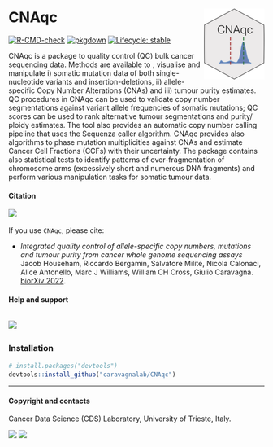 
# CNAqc <a href="caravagnalab.github.io/CNAqc"><img src="man/figures/logo.png" align="right" height="139" /></a>

<!-- badges: start -->

[![R-CMD-check](https://github.com/caravagnalab/CNAqc/workflows/R-CMD-check/badge.svg)](https://github.com/caravagnalab/CNAqc/actions)
[![pkgdown](https://github.com/caravagnalab/CNAqc/actions/workflows/pkgdown.yaml/badge.svg)](https://github.com/caravagnalab/CNAqc/actions/workflows/pkgdown.yaml)
[![Lifecycle:
stable](https://img.shields.io/badge/lifecycle-stable-green.svg)](https://www.tidyverse.org/lifecycle/#stable)
<!-- badges: end -->

CNAqc is a package to quality control (QC) bulk cancer sequencing data.
Methods are available to , visualise and manipulate i) somatic mutation
data of both single-nucleotide variants and insertion-deletions, ii)
allele-specific Copy Number Alterations (CNAs) and iii) tumour purity
estimates. QC procedures in CNAqc can be used to validate copy number
segmentations against variant allele frequencies of somatic mutations;
QC scores can be used to rank alternative tumour segmentations and
purity/ ploidy estimates. The tool also provides an automatic copy
number calling pipeline that uses the Sequenza caller algorithm. CNAqc
provides also algorithms to phase mutation multiplicities against CNAs
and estimate Cancer Cell Fractions (CCFs) with their uncertainty. The
package contains also statistical tests to identify patterns of
over-fragmentation of chromosome arms (excessively short and numerous
DNA fragments) and perform various manipulation tasks for somatic tumour
data.

#### Citation

[![](https://img.shields.io/badge/doi-10.1101/2021.02.13.429885-red.svg)](https://doi.org/10.1101/2021.02.13.429885)

If you use `CNAqc`, please cite:

-   *Integrated quality control of allele-specific copy numbers,
    mutations and tumour purity from cancer whole genome sequencing
    assays* Jacob Househam, Riccardo Bergamin, Salvatore Milite, Nicola
    Calonaci, Alice Antonello, Marc J Williams, William CH Cross, Giulio
    Caravagna. [biorXiv
    2022](https://www.biorxiv.org/content/10.1101/2021.02.13.429885v3).

#### Help and support

## [![](https://img.shields.io/badge/GitHub%20Pages-https://caravagnalab.github.io/CNAqc/-yellow.svg)](https://caravagnalab.github.io/CNAqc)

### Installation

``` r
# install.packages("devtools")
devtools::install_github("caravagnalab/CNAqc")
```

------------------------------------------------------------------------

#### Copyright and contacts

Cancer Data Science (CDS) Laboratory, University of Trieste, Italy.

[![](https://img.shields.io/badge/CDS%20Lab%20Github-caravagnalab-seagreen.svg)](https://github.com/caravagnalab)
[![](https://img.shields.io/badge/CDS%20Lab%20webpage-https://www.caravagnalab.org/-red.svg)](https://www.caravagnalab.org/)
